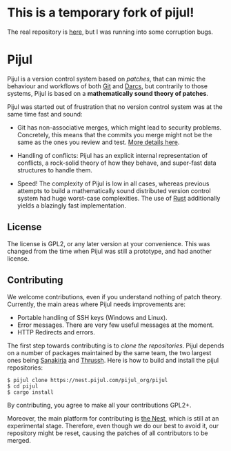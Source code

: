 # This is a temporary fork of pijul!

The real repository is [here](http://nest.pijul.com/pijul_org/pijul), but I was running into some corruption bugs.

# Pijul

Pijul is a version control system based on *patches*, that can mimic
the behaviour and workflows of both [Git](https://git-scm.org) and
[Darcs](https://darcs.net), but contrarily to those systems, Pijul is
based on a **mathematically sound theory of patches**.


Pijul was started out of frustration that no version control system
was at the same time fast and sound:

- Git has non-associative merges, which might lead to security problems. Concretely, this means that the commits you merge might not be the same as the ones you review and test. [More details here](https://nest.pijul.com/help/patches.html).

- Handling of conflicts: Pijul has an explicit internal representation of conflicts, a rock-solid theory of how they behave, and super-fast data structures to handle them.

- Speed! The complexity of Pijul is low in all cases, whereas previous attempts to build a mathematically sound distributed version control system had huge worst-case complexities. The use of [Rust](//www.rust-lang.org) additionally yields a blazingly fast implementation.


## License

The license is GPL2, or any later version at your convenience. This was changed from the time when Pijul was still a prototype, and had another license.

## Contributing

We welcome contributions, even if you understand nothing of patch theory.
Currently, the main areas where Pijul needs improvements are:

- Portable handling of SSH keys (Windows and Linux).
- Error messages. There are very few useful messages at the moment.
- HTTP Redirects and errors.

The first step towards contributing is to *clone the repositories*. Pijul depends on a number of packages maintained by the same team, the two largest ones being [Sanakirja](/pijul_org/sanakirja) and [Thrussh](/pijul_org/thrussh).
Here is how to build and install the pijul repositories:

```
$ pijul clone https://nest.pijul.com/pijul_org/pijul
$ cd pijul
$ cargo install
```

By contributing, you agree to make all your contributions GPL2+.

Moreover, the main platform for contributing is [the Nest](//nest.pijul.com/pijul_org/pijul), which is still at an experimental stage. Therefore, even though we do our best to avoid it, our repository might be reset, causing the patches of all contributors to be merged.
